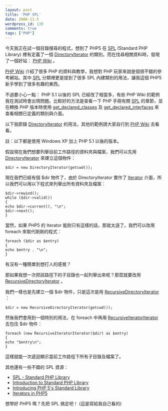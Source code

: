 ```yaml
---
layout: post
title: 'PHP SPL'
date: 2006-11-5
wordpress_id: 139
comments: true
tags: ["PHP"]
---
```


今天我正在試一個目錄搜尋的程式，想到了 PHP5 在 [SPL](http://wiki.cc/php/SPL) (Standard PHP Library) 裡有定義了一個 [DirectoryIterator](http://wiki.cc/php/DirectoryIterator) 的類別。而在找尋相關資料時，發現了一個好站： [PHP Wiki](http://wiki.cc/php/) 。

[PHP Wiki](http://wiki.cc/php/) 介紹了很多 PHP 的資料與教學，我想對 PHP 玩家來說是個很不錯的參考網站。其中 [SPL](http://wiki.cc/php/SPL) 分類裡更是提到了很多 SPL 內建類別的用法，讓我這個 PHP5 新手學到了很多有趣的東西。 

不過要小心一點： PHP 5.1 以後的 SPL 已經改了相當多，有些 PHP Wiki 的範例我在測試時會出現問題。比較好的方法是查看一下 PHP 手冊有關 [SPL](http://www.php.net/manual/en/ref.spl.php) 的章節，並在轉換 PHP 版本時使用 [get_declared_classes](http://tw.php.net/manual/en/function.get-declared-classes.php) 及 [get_declared_interfaces](http://tw.php.net/manual/en/function.get-declared-interfaces.php) 來查看相關已定義的類別與介面。 

<!--more-->

以下我節錄 [DirectoryIterator](http://wiki.cc/php/DirectoryIterator) 的用法，其他的範例請大家自行到 [PHP Wiki](http://wiki.cc/php/) 去看看。

註：以下都是使用 Windows XP 加上 PHP 5.1 以後的版本。 

假設現在我們想要列舉目前工作路徑的資料夾與檔案，我們可以先用 [DirectoryIterator](http://wiki.cc/php/DirectoryIterator) 來建立這個物件： 

```
$dir = new DirectoryIterator(getcwd());

```

現在我們已經有個 $dir 物件了，由於 DirectoryIterator 實作了 [Iterator](http://www.php.net/~helly/php/ext/spl/) 介面，所以我們可以用以下程式來列舉出所有資料夾及檔案：

```
$dir->rewind();
while ($dir->valid())
{
echo $dir->current(), "\n";
$dir->next();
}

```

當然，如果 PHP5 的 Iterator 能耐只有這樣的話，那就太遜了。我們可以改用 foreach 來取代剛剛的程式：

```
foreach ($dir as $entry)
{
echo $entry . "\n";
}

```

有沒有一種簡單到想打人的感覺？

那如果我想一次把該路徑下的子目錄也一起列舉出來呢？那麼就要改用 [RecursiveDirectoryIterator](http://wiki.cc/php/RecursiveDirectoryIterator) 。 

我們一樣也是先建立一個 $dir 物件，只是這次是用 [RecursiveDirectoryIterator](http://wiki.cc/php/RecursiveDirectoryIterator) ：

```
$dir = new RecursiveDirectoryIterator(getcwd());

```

然後我們會用到一個特別的用法，在 foreach 中再用 [RecursiveIteratorIterator](http://www.php.net/~helly/php/ext/spl/classRecursiveIteratorIterator.html) 去包住 $dir 物件：

```
foreach (new RecursiveIteratorIterator($dir) as $entry)
{
echo "$entry\n";
}

```

這樣就能一次遞迴顯示當前工作路徑下所有子目錄及檔案了。

其他還有一些不錯的 SPL 資源：

* [SPL - Standard PHP Library](http://www.php.net/~helly/php/ext/spl/)
* [Introduction to Standard PHP Library](http://www.phpro.org/tutorials/Introduction-to-SPL.html)
* [Introducing PHP 5's Standard Library](http://www.sitepoint.com/article/php5-standard-library)
* [Iterators in PHP5](http://ramikayyali.com/archives/2005/02/25/iterators)


想學好 PHP5 嗎？先把 SPL 搞定吧！ (這是寫給我自己看的) 
